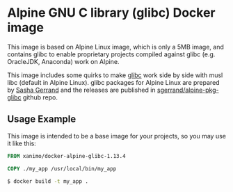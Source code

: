 Alpine GNU C library (glibc) Docker image
=========================================

This image is based on Alpine Linux image, which is only a 5MB image, and contains glibc to enable
proprietary projects compiled against glibc (e.g. OracleJDK, Anaconda) work on Alpine.

This image includes some quirks to make [glibc](https://www.gnu.org/software/libc/) work side by
side with musl libc (default in Alpine Linux). glibc packages for Alpine Linux are prepared by
[Sasha Gerrand](https://github.com/sgerrand) and the releases are published in
[sgerrand/alpine-pkg-glibc](https://github.com/sgerrand/alpine-pkg-glibc) github repo.

Usage Example
-------------

This image is intended to be a base image for your projects, so you may use it like this:

```Dockerfile
FROM xanimo/docker-alpine-glibc-1.13.4

COPY ./my_app /usr/local/bin/my_app
```

```sh
$ docker build -t my_app .
```
